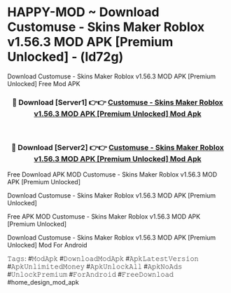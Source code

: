 # HAPPY-MOD ~ Download Customuse - Skins Maker Roblox v1.56.3 MOD APK [Premium Unlocked] - (ld72g)
Download Customuse - Skins Maker Roblox v1.56.3 MOD APK [Premium Unlocked] Free Mod APK

<div align="center">
<h3>🔴 Download [Server1] 👉👉 <a href="https://apk-comot.site?title=Customuse_-_Skins_Maker_Roblox_v1.56.3_MOD_APK_[Premium_Unlocked]">Customuse - Skins Maker Roblox v1.56.3 MOD APK [Premium Unlocked] Mod Apk</a></h3><br>

<h3>🔴 Download [Server2] 👉👉 <a href="https://apk-comot.site?title=Customuse_-_Skins_Maker_Roblox_v1.56.3_MOD_APK_[Premium_Unlocked]">Customuse - Skins Maker Roblox v1.56.3 MOD APK [Premium Unlocked] Mod Apk</a></h3>
</div>


Free Download APK MOD Customuse - Skins Maker Roblox v1.56.3 MOD APK [Premium Unlocked]

Download Customuse - Skins Maker Roblox v1.56.3 MOD APK [Premium Unlocked] 

Free APK MOD Customuse - Skins Maker Roblox v1.56.3 MOD APK [Premium Unlocked] 

Download Customuse - Skins Maker Roblox v1.56.3 MOD APK [Premium Unlocked] Mod For Android

𝚃𝚊𝚐𝚜: #𝙼𝚘𝚍𝙰𝚙𝚔 #𝙳𝚘𝚠𝚗𝚕𝚘𝚊𝚍𝙼𝚘𝚍𝙰𝚙𝚔 #𝙰𝚙𝚔𝙻𝚊𝚝𝚎𝚜𝚝𝚅𝚎𝚛𝚜𝚒𝚘𝚗 #𝙰𝚙𝚔𝚄𝚗𝚕𝚒𝚖𝚒𝚝𝚎𝚍𝙼𝚘𝚗𝚎𝚢 #𝙰𝚙𝚔𝚄𝚗𝚕𝚘𝚌𝚔𝙰𝚕𝚕 #𝙰𝚙𝚔𝙽𝚘𝙰𝚍𝚜 #𝚄𝚗𝚕𝚘𝚌𝚔𝙿𝚛𝚎𝚖𝚒𝚞𝚖 #𝙵𝚘𝚛𝙰𝚗𝚍𝚛𝚘𝚒𝚍 #𝙵𝚛𝚎𝚎𝙳𝚘𝚠𝚗𝚕𝚘𝚊𝚍 #home_design_mod_apk